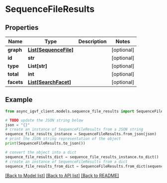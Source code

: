 # SequenceFileResults


## Properties

Name | Type | Description | Notes
------------ | ------------- | ------------- | -------------
**graph** | [**List[SequenceFile]**](SequenceFile.md) |  | [optional] 
**id** | **str** |  | [optional] 
**type** | **List[str]** |  | [optional] 
**total** | **int** |  | [optional] 
**facets** | [**List[SearchFacet]**](SearchFacet.md) |  | [optional] 

## Example

```python
from async_igvf_client.models.sequence_file_results import SequenceFileResults

# TODO update the JSON string below
json = "{}"
# create an instance of SequenceFileResults from a JSON string
sequence_file_results_instance = SequenceFileResults.from_json(json)
# print the JSON string representation of the object
print(SequenceFileResults.to_json())

# convert the object into a dict
sequence_file_results_dict = sequence_file_results_instance.to_dict()
# create an instance of SequenceFileResults from a dict
sequence_file_results_from_dict = SequenceFileResults.from_dict(sequence_file_results_dict)
```
[[Back to Model list]](../README.md#documentation-for-models) [[Back to API list]](../README.md#documentation-for-api-endpoints) [[Back to README]](../README.md)


